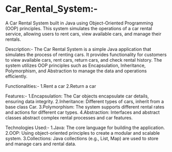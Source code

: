 # Car_Rental_System:-
A Car Rental System built in Java using Object-Oriented Programming (OOP) principles. This system simulates the operations of a car rental service, allowing users to rent cars, view available cars, and manage their rentals.

Description:-
The Car Rental System is a simple Java application that simulates the process of renting cars. It provides functionality for customers to view available cars, rent cars, return cars, and check rental history. The system utilizes OOP principles such as Encapsulation, Inheritance, Polymorphism, and Abstraction to manage the data and operations efficiently.

Functionalities:-
1.Rent a car
2.Return a car

Features:-
1.Encapsulation: The Car objects encapsulate car details, ensuring data integrity.
2.Inheritance: Different types of cars, inherit from a base class Car.
3.Polymorphism: The system supports different rental rates and actions for different car types.
4.Abstraction: Interfaces and abstract classes abstract complex rental processes and car features.

Technologies Used:-
1.Java: The core language for building the application.
2.OOP: Using object-oriented principles to create a modular and scalable system.
3.Collections: Java collections (e.g., List, Map) are used to store and manage cars and rental data.



